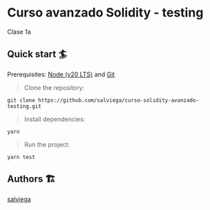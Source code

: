 # Curso avanzado Solidity - testing

Clase 1a

## Quick start 🏄

Prerequisites: [Node (v20 LTS)](https://nodejs.org/en/download/) and [Git](https://git-scm.com/downloads)

> Clone the repository:

```
git clone https://github.com/salviega/curso-solidity-avanzado-testing.git
```

> Install dependencies:

```
yarn
```

> Run the project:

```
yarn test
```

## Authors 🏗

[salviega](https://github.com/salviega)


